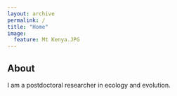 ```yaml
---
layout: archive
permalink: /
title: "Home"
image:
  feature: Mt Kenya.JPG
---
```


<div class="tiles">
  <h2 class="post-title"> About </h2>
  <p class="post-excerpt">I am a postdoctoral researcher in ecology and evolution.</p>
</div><!-- /.tiles -->
